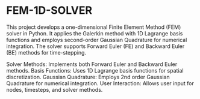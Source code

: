 # FEM-1D-SOLVER
This project develops a one-dimensional Finite Element Method (FEM) solver in Python. It applies the Galerkin method with 1D Lagrange basis functions and employs second-order Gaussian Quadrature for numerical integration. The solver supports Forward Euler (FE) and Backward Euler (BE) methods for time-stepping.

Solver Methods: Implements both Forward Euler and Backward Euler methods.
Basis Functions: Uses 1D Lagrange basis functions for spatial discretization.
Gaussian Quadrature: Employs 2nd order Gaussian Quadrature for numerical integration.
User Interaction: Allows user input for nodes, timesteps, and solver methods.
